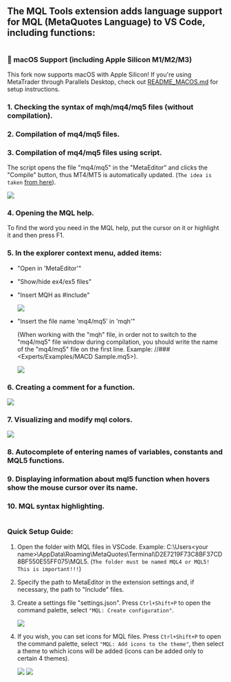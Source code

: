 ## The MQL Tools extension adds language support for MQL (MetaQuotes Language) to VS Code, including functions:
#

### 🎉 macOS Support (including Apple Silicon M1/M2/M3)
This fork now supports macOS with Apple Silicon! If you're using MetaTrader through Parallels Desktop, check out [README_MACOS.md](README_MACOS.md) for setup instructions.

### 1.  Checking the syntax of mqh/mq4/mq5 files (without compilation).

### 2.  Compilation of mq4/mq5 files.

### 3.  Compilation of mq4/mq5 files using script.
The script opens the file "mq4/mq5" in the "MetaEditor" and clicks the "Compile" button, thus MT4/MT5 is automatically updated. (`The idea is taken` [from here](https://www.mql5.com/en/blogs/post/719548/page2#comment_16501434)).

![](https://raw.githubusercontent.com/L-I-V/MQL-Tools/master/images/Mql_comp.jpg)

### 4. Opening the MQL help.
To find the word you need in the MQL help, put the cursor on it or highlight it and then press F1.

### 5. In the explorer context menu, added items: 
- "Open in 'MetaEditor'"
- "Show/hide ex4/ex5 files" 
- "Insert MQH as #include"

    ![](https://raw.githubusercontent.com/L-I-V/MQL-Tools/master/images/InsertInclude+.gif)

- "Insert the file name 'mq4/mq5' in 'mqh'"

    (When working with the "mqh" file, in order not to switch to the "mq4/mq5" file window during compilation, you should write the name of the "mq4/mq5" file on the first line. Example: //###<Experts/Examples/MACD Sample.mq5>).

    ![](https://raw.githubusercontent.com/L-I-V/MQL-Tools/master/images/InsertMQH.gif)


### 6. Creating a comment for a function.
![](https://raw.githubusercontent.com/L-I-V/MQL-Tools/master/images/CreateComment.gif)

### 7. Visualizing and modify mql colors.

![](https://raw.githubusercontent.com/L-I-V/MQL-Tools/master/images/ColorsMql+.jpg)

### 8.  Autocomplete of entering names of variables, constants and MQL5 functions.

### 9.  Displaying information about mql5 function when hovers show the mouse cursor over its name.

### 10.  MQL syntax highlighting.


#
### Quick Setup Guide: 

1. Open the folder with MQL files in VSCode. Example: C:\Users\<your name>\AppData\Roaming\MetaQuotes\Terminal\D2E7219F73C8BF37CD8BF550E55FF075\MQL5. (`The folder must be named MQL4 or MQL5! This is important!!!`)

2. Specify the path to MetaEditor in the extension settings and, if necessary, the path to "Include" files.
3. Create a settings file "settings.json". Press `Ctrl+Shift+P` to open the command palette, select `"MQL: Create configuration"`.

    ![](https://raw.githubusercontent.com/L-I-V/MQL-Tools/master/images/Settings.jpg)

    
4. If you wish, you can set icons for MQL files. Press  `Ctrl+Shift+P` to open the command palette, select `"MQL: Add icons to the theme"`, then select a theme to which icons will be added (icons can be added only to certain 4 themes).

   ![](https://raw.githubusercontent.com/L-I-V/MQL-Tools/master/images/Icons5.jpg)  ![](https://raw.githubusercontent.com/L-I-V/MQL-Tools/master/images/Icons4.jpg)
